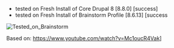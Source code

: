 + tested on Fresh Install of Core Drupal 8 [8.8.0]  [success]
+ tested on Fresh Install of Brainstorm Profile [8.6.13]  [success

![Tested_on_Brainstorm](http://therefactor.net/cdn/img/custom-d8-forms.png)

Based on:
https://www.youtube.com/watch?v=Mc1oucR4Vak]

